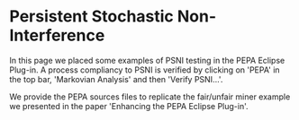 # Persistent Stochastic Non-Interference

In this page we placed some examples of PSNI testing in the PEPA Eclipse Plug-in. 
A process compliancy to PSNI is verified by clicking on 'PEPA' in the top bar, 'Markovian Analysis' and then 'Verify PSNI...'. 

We provide the PEPA sources files to replicate the fair/unfair miner example we presented in the paper 'Enhancing the PEPA Eclipse Plug-in'.
